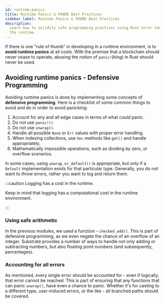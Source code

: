 ```yaml
---
id: runtime-panics
title: Runtime Panics & FRAME Best Practices
sidebar_label: Runtime Panics & FRAME Best Practices
description:
  Learn how to solidify safe programming practices using Rust error handling to avoid panicking in
  the runtime.
---
```


If there is one "rule of thumb" in developing in a runtime environment, is to **avoid runtime
panics** at all costs. With the premise that a blockchain should never cease to operate, abusing the
notion of `panic!`(king) in Rust should never be used.

## Avoiding runtime panics - Defensive Programming

Avoiding runtime panics is done by implementing some concepts of **defensive programming**. Here is
a checklist of some common things to avoid and do in order to avoid panicking:

1. Account for any and all edge cases in terms of what _could_ panic.
2. Do not use `panic!()`.
3. Do not use `unwrap()`.
4. Handle all possible `None` or `Err` values with proper error handling.
5. When indexing collections, use `Vec` methods like `get()` and handle appropriately.
6. Mathematically impossible operations, such as dividing by zero, or overflow scenarios.

In some cases, using `unwrap_or_default()` is appropriate, but only if a `Default` implementation
exists for that particular type. Generally, you do not want to _throw_ errors, rather you want to
log and return them.

:::caution Logging has a cost in the runtime.

Keep in mind that logging has a computational cost in the runtime environment.

:::

### Using safe arithmetic

In the previous modules, we used a function - `checked_add()`. This is part of defensive
programming, as we even negate the chance of an overflow of an integer. Substrate provides a number
of ways to handle not only adding or subtracting numbers, but also floating point numbers (and
subsequently, percentages).

### Accounting for all errors

As mentioned, every single error should be accounted for - even if logically, that error cannot be
reached. This is part of ensuring that any functions that can panic `unwrap()`, have even a chance
to panic. Whether it's for casting to a different type, user-induced errors, or the like - all
branched paths should be covered.

